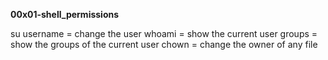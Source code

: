 **00x01-shell_permissions**

su username = change the user
whoami = show the current user
groups = show the groups of the current user
chown = change the owner of any file